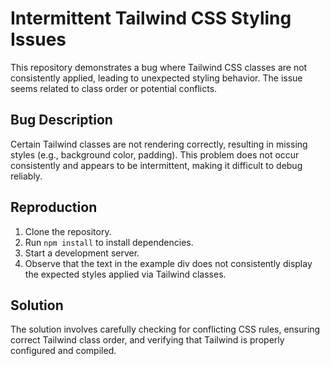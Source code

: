 # Intermittent Tailwind CSS Styling Issues

This repository demonstrates a bug where Tailwind CSS classes are not consistently applied, leading to unexpected styling behavior.  The issue seems related to class order or potential conflicts.

## Bug Description

Certain Tailwind classes are not rendering correctly, resulting in missing styles (e.g., background color, padding). This problem does not occur consistently and appears to be intermittent, making it difficult to debug reliably. 

## Reproduction

1. Clone the repository.
2. Run `npm install` to install dependencies.
3. Start a development server.
4. Observe that the text in the example div does not consistently display the expected styles applied via Tailwind classes. 

## Solution

The solution involves carefully checking for conflicting CSS rules, ensuring correct Tailwind class order, and verifying that Tailwind is properly configured and compiled.